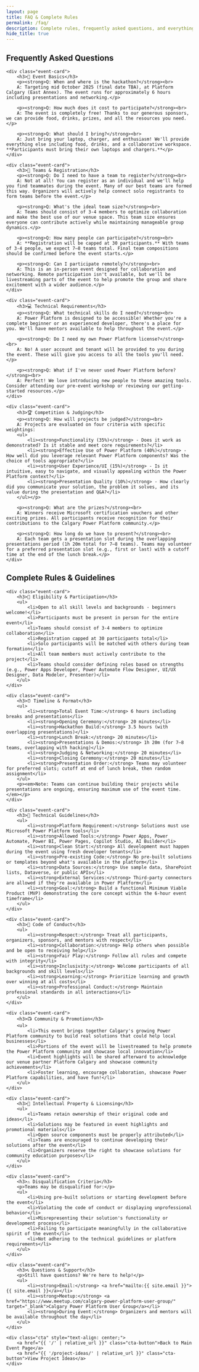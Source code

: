 ```yaml
---
layout: page
title: FAQ & Complete Rules
permalink: /faq/
description: Complete rules, frequently asked questions, and everything you need to know about participating in the CPPUG Hackathon Challenge.
hide_title: true
---
```


<section class="site-section">
    <h2>Frequently Asked Questions</h2>

    <div class="event-card">
        <h3>📅 Event Basics</h3>
        <p><strong>Q: When and where is the hackathon?</strong><br>
        A: Targeting mid October 2025 (final date TBA), at Platform Calgary (East Annex). The event runs for approximately 6 hours including presentations and networking.</p>

        <p><strong>Q: How much does it cost to participate?</strong><br>
        A: The event is completely free! Thanks to our generous sponsors, we can provide food, drinks, prizes, and all the resources you need.</p>

        <p><strong>Q: What should I bring?</strong><br>
        A: Just bring your laptop, charger, and enthusiasm! We'll provide everything else including food, drinks, and a collaborative workspace. **Participants must bring their own laptops and chargers.**</p>
    </div>

    <div class="event-card">
        <h3>👥 Teams & Registration</h3>
        <p><strong>Q: Do I need to have a team to register?</strong><br>
        A: Not at all! You can register as an individual and we'll help you find teammates during the event. Many of our best teams are formed this way. Organizers will actively help connect solo registrants to form teams before the event.</p>

        <p><strong>Q: What's the ideal team size?</strong><br>
        A: Teams should consist of 3-4 members to optimize collaboration and make the best use of our venue space. This team size ensures everyone can contribute actively while maintaining manageable group dynamics.</p>

        <p><strong>Q: How many people can participate?</strong><br>
        A: **Registration will be capped at 30 participants.** With teams of 3-4 people, we expect 7–8 teams total. Final team compositions should be confirmed before the event starts.</p>

        <p><strong>Q: Can I participate remotely?</strong><br>
        A: This is an in-person event designed for collaboration and networking. Remote participation isn't available, but we'll be livestreaming parts of the event to help promote the group and share excitement with a wider audience.</p>
    </div>

    <div class="event-card">
        <h3>💻 Technical Requirements</h3>
        <p><strong>Q: What technical skills do I need?</strong><br>
        A: Power Platform is designed to be accessible! Whether you're a complete beginner or an experienced developer, there's a place for you. We'll have mentors available to help throughout the event.</p>

        <p><strong>Q: Do I need my own Power Platform license?</strong><br>
        A: No! A user account and tenant will be provided to you during the event. These will give you access to all the tools you'll need.</p>

        <p><strong>Q: What if I've never used Power Platform before?</strong><br>
        A: Perfect! We love introducing new people to these amazing tools. Consider attending our pre-event workshop or reviewing our getting-started resources.</p>
    </div>

    <div class="event-card">
        <h3>🏆 Competition & Judging</h3>
        <p><strong>Q: How will projects be judged?</strong><br>
        A: Projects are evaluated on four criteria with specific weightings:
        <ul>
            <li><strong>Functionality (35%)</strong> - Does it work as demonstrated? Is it stable and meet core requirements?</li>
            <li><strong>Effective Use of Power Platform (40%)</strong> - How well did you leverage relevant Power Platform components? Was the choice of tools appropriate?</li>
            <li><strong>User Experience/UI (15%)</strong> - Is it intuitive, easy to navigate, and visually appealing within the Power Platform context?</li>
            <li><strong>Presentation Quality (10%)</strong> - How clearly did you communicate your solution, the problem it solves, and its value during the presentation and Q&A?</li>
        </ul></p>

        <p><strong>Q: What are the prizes?</strong><br>
        A: Winners receive Microsoft certification vouchers and other exciting prizes. All participants receive recognition for their contributions to the Calgary Power Platform community.</p>

        <p><strong>Q: How long do we have to present?</strong><br>
        A: Each team gets a presentation slot during the overlapping presentations period (1h 20m total for 7–8 teams). Teams may volunteer for a preferred presentation slot (e.g., first or last) with a cutoff time at the end of the lunch break.</p>
    </div>
</section>

<section class="site-section">
    <h2>Complete Rules & Guidelines</h2>

    <div class="event-card">
        <h3>🎯 Eligibility & Participation</h3>
        <ul>
            <li>Open to all skill levels and backgrounds - beginners welcome!</li>
            <li>Participants must be present in person for the entire event</li>
            <li>Teams should consist of 3-4 members to optimize collaboration</li>
            <li>Registration capped at 30 participants total</li>
            <li>Solo participants will be matched with others during team formation</li>
            <li>All team members must actively contribute to the project</li>
            <li>Teams should consider defining roles based on strengths (e.g., Power Apps Developer, Power Automate Flow Designer, UI/UX Designer, Data Modeler, Presenter)</li>
        </ul>
    </div>

    <div class="event-card">
        <h3>⏰ Timeline & Format</h3>
        <ul>
            <li><strong>Total Event Time:</strong> 6 hours including breaks and presentations</li>
            <li><strong>Opening Ceremony:</strong> 20 minutes</li>
            <li><strong>Hackathon Build:</strong> 3.5 hours (with overlapping presentations)</li>
            <li><strong>Lunch Break:</strong> 20 minutes</li>
            <li><strong>Presentations & Demos:</strong> 1h 20m (for 7–8 teams, overlapping with hacking)</li>
            <li><strong>Judging & Networking:</strong> 20 minutes</li>
            <li><strong>Closing Ceremony:</strong> 20 minutes</li>
            <li><strong>Presentation Order:</strong> Teams may volunteer for preferred slots; cutoff at end of lunch break, then random assignment</li>
        </ul>
        <p><em>Note: Teams can continue building their projects while presentations are ongoing, ensuring maximum use of the event time.</em></p>
    </div>

    <div class="event-card">
        <h3>🔧 Technical Guidelines</h3>
        <ul>
            <li><strong>Platform Requirement:</strong> Solutions must use Microsoft Power Platform tools</li>
            <li><strong>Allowed Tools:</strong> Power Apps, Power Automate, Power BI, Power Pages, Copilot Studio, AI Builder</li>
            <li><strong>Clean Start:</strong> All development must happen during the event using fresh developer tenants</li>
            <li><strong>Pre-existing Code:</strong> No pre-built solutions or templates beyond what's available in the platform</li>
            <li><strong>Data Sources:</strong> Use sample data, SharePoint lists, Dataverse, or public APIs</li>
            <li><strong>External Services:</strong> Third-party connectors are allowed if they're available in Power Platform</li>
            <li><strong>Goal:</strong> Build a functional Minimum Viable Product (MVP) demonstrating the core concept within the 6-hour event timeframe</li>
        </ul>
    </div>

    <div class="event-card">
        <h3>🤝 Code of Conduct</h3>
        <ul>
            <li><strong>Respect:</strong> Treat all participants, organizers, sponsors, and mentors with respect</li>
            <li><strong>Collaboration:</strong> Help others when possible and be open to receiving help</li>
            <li><strong>Fair Play:</strong> Follow all rules and compete with integrity</li>
            <li><strong>Inclusivity:</strong> Welcome participants of all backgrounds and skill levels</li>
            <li><strong>Learning:</strong> Prioritize learning and growth over winning at all costs</li>
            <li><strong>Professional Conduct:</strong> Maintain professional standards in all interactions</li>
        </ul>
    </div>

    <div class="event-card">
        <h3>📺 Community & Promotion</h3>
        <ul>
            <li>This event brings together Calgary's growing Power Platform community to build real solutions that could help local businesses</li>
            <li>Portions of the event will be livestreamed to help promote the Power Platform community and showcase local innovation</li>
            <li>Event highlights will be shared afterward to acknowledge our venue partner Platform Calgary and showcase community achievements</li>
            <li>Foster learning, encourage collaboration, showcase Power Platform capabilities, and have fun!</li>
        </ul>
    </div>

    <div class="event-card">
        <h3>📝 Intellectual Property & Licensing</h3>
        <ul>
            <li>Teams retain ownership of their original code and ideas</li>
            <li>Solutions may be featured in event highlights and promotional materials</li>
            <li>Open source components must be properly attributed</li>
            <li>Teams are encouraged to continue developing their solutions after the event</li>
            <li>Organizers reserve the right to showcase solutions for community education purposes</li>
        </ul>
    </div>

    <div class="event-card">
        <h3>⚠️ Disqualification Criteria</h3>
        <p>Teams may be disqualified for:</p>
        <ul>
            <li>Using pre-built solutions or starting development before the event</li>
            <li>Violating the code of conduct or displaying unprofessional behavior</li>
            <li>Misrepresenting their solution's functionality or development process</li>
            <li>Failing to participate meaningfully in the collaborative spirit of the event</li>
            <li>Not adhering to the technical guidelines or platform requirements</li>
        </ul>
    </div>

    <div class="event-card">
        <h3>📞 Questions & Support</h3>
        <p>Still have questions? We're here to help!</p>
        <ul>
            <li><strong>Email:</strong> <a href="mailto:{{ site.email }}">{{ site.email }}</a></li>
            <li><strong>Meetup:</strong> <a href="https://www.meetup.com/calgary-power-platform-user-group/" target="_blank">Calgary Power Platform User Group</a></li>
            <li><strong>During Event:</strong> Organizers and mentors will be available throughout the day</li>
        </ul>
    </div>

    <div class="cta" style="text-align: center;">
        <a href="{{ '/' | relative_url }}" class="cta-button">Back to Main Event Page</a>
        <a href="{{ '/project-ideas/' | relative_url }}" class="cta-button">View Project Ideas</a>
    </div>
</section>
